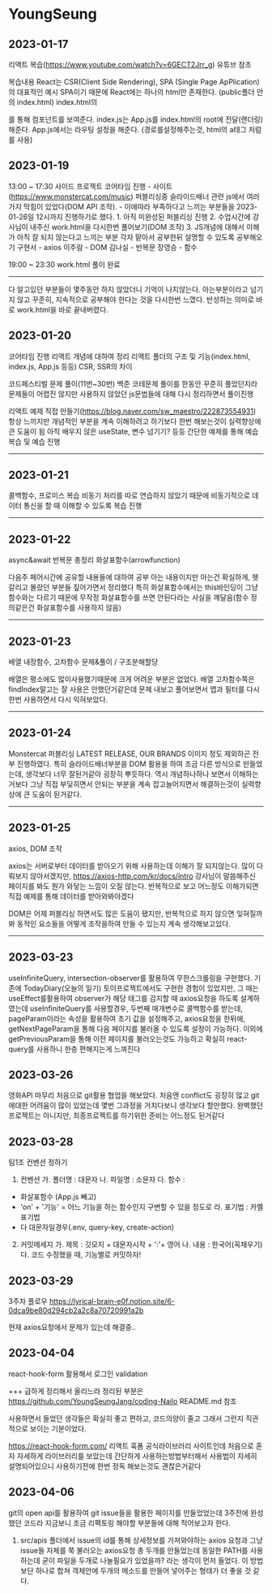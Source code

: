 # YoungSeung

## 2023-01-17

리액트 복습(https://www.youtube.com/watch?v=6GECT2Jrr_g) 유튜브 참조

복습내용
React는 CSR(Client Side Rendering), SPA (Single Page ApPlication) 의 대표적인 예시
SPA이기 때문에 React에는 하나의 html만 존재한다. (public폴더 안의 index.html)
index.html의 <div id="root"></div> 를 통해 컴포넌트를 보여준다.
index.js는 App.js를 index.html의 root에 전달(랜더링)해준다.
App.js에서는 라우팅 설정을 해준다.
(경로를설정해주는것, html의 a태그 처럼 <Link to="">를 사용)

## 2023-01-19

13:00 ~ 17:30
사이드 프로젝트 코어타임 진행 - 사이트(https://www.monstercat.com/music) 퍼블리싱중 슬라이드배너 관련 js에서 여러가지 막힘이 있었다(DOM API 조작). - 이에따라 부족하다고 느끼는 부분들을 2023-01-26일 12시까지 진행하기로 했다. 1. 아직 미완성된 퍼블리싱 진행 2. 수업시간에 강사님이 내주신 work.html을 다시한번 풀어보기(DOM 조작) 3. JS개념에 대해서 이해가 아직 잘 되지 않는다고 느끼는 부분 각자 맡아서 공부한뒤 설명할 수 있도록 공부해오기
구현서 - axios
이주람 - DOM
김나실 - 반복문
장영승 - 함수

19:00 ~ 23:30
work.html 풀이 완료

---

다 알고있던 부분들이 몇주동안 하지 않았더니 기억이 나지않는다. 아는부분이라고 넘기지 않고 꾸준히, 지속적으로 공부해야 한다는 것을 다시한번 느꼈다.
반성하는 의미로 바로 work.html을 바로 끝내버렸다.

## 2023-01-20

코어타임 진행
리액트 개념에 대하여 정리
리액트 폴더의 구조 및 기능(index.html, index.js, App.js 등등)
CSR, SSR의 차이

코드페스티벌 문제 풀이(11번~30번)
백준 코테문제 풀이를 한동안 꾸준히 풀었던지라 문제들이 어렵진 않지만
사용하지 않았던 js문법들에 대해 다시 정리하면서 풀이진행

리액트 예제 직접 만들기(https://blog.naver.com/sw_maestro/222873554931)
항상 느끼지만 개념적인 부분을 계속 이해하려고 하기보다 한번 해보는것이 실력향상에 큰 도움이 됨
아직 배우지 않은 useState, 변수 넘기기? 등등 간단한 예제를 통해 예습 복습 및 예습 진행

---

## 2023-01-21

콜백함수, 프로미스 복습
비동기 처리를 따로 연습하지 않았기 때문에 비동기적으로 데이터 통신을 할 때 이해할 수 있도록 복습 진행

---

## 2023-01-22

async&await
반복문 총정리
화살표함수(arrowfunction)

다음주 페어시간에 공유할 내용들에 대하여 공부
아는 내용이지만 아는건 확실하게, 헷갈리고 몰랐던 부분들 짚어가면서 정리했다
특히 화살표함수에서는 this바인딩이 그냥 함수와는 다르기 때문에
무작정 화살표함수를 쓰면 안된다라는 사실을 깨달음(함수 정의같은건 화살표함수를 사용하지 않음)

---

## 2023-01-23

배열 내장함수, 고차함수 문제&풀이 / 구조분해할당

배열은 평소에도 많이사용했기때문에 크게 어려운 부분은 없었다.
배열 고차함수쪽은 findIndex말고는 잘 사용은 안했던거같은데
문제 내보고 풀어보면서 맵과 필터를 다시한번 사용하면서 다시 익혀보았다.

---

## 2023-01-24

Monstercat 퍼블리싱
LATEST RELEASE, OUR BRANDS 이미지 정도 제외하곤 전부 진행하였다.
특히 슬라이드배너부분을 DOM 활용을 하여 조금 다른 방식으로 만들었는데,
생각보다 너무 잘된거같아 굉장히 뿌듯하다.
역시 개념하나하나 보면서 이해하는거보다 그냥 직접 부딫히면서 안되는 부분을
계속 잡고늘어지면서 해결하는것이 실력향상에 큰 도움이 된거같다.

---

## 2023-01-25

axios, DOM 조작

axios는 서버로부터 데이터를 받아오기 위해 사용하는데 이해가 잘 되지않는다.
많이 다뤄보지 않아서겠지만, https://axios-http.com/kr/docs/intro 강사님이 말씀해주신
페이지를 봐도 뭔가 와닿는 느낌이 오질 않는다. 반복적으로 보고 어느정도 이해가되면
직접 예제를 통해 데이터를 받아와봐야겠다

DOM은 어제 퍼블리싱 하면서도 많은 도움이 됐지만, 반복적으로 하지 않으면 잊혀질까봐
동적인 요소들을 어떻게 조작을하여 만들 수 있는지 계속 생각해보고있다.

---

## 2023-03-23

useInfiniteQuery, intersection-observer를 활용하여 무한스크롤링을 구현했다.
기존에 TodayDiary(오늘의 일기) 토이프로젝트에서도 구현한 경험이 있었지만,
그 때는 useEffect를활용하여 observer가 해당 태그를 감지할 때 axios요청을
하도록 설계하였는데 useInfiniteQuery를 사용할경우, 두번째 매개변수로 콜백함수를 받는데,
pageParam이라는 속성을 활용하여 초기 값을 설정해주고, axios요청을 한뒤에,
getNextPageParam을 통해 다음 페이지를 불러올 수 있도록 설정이 가능하다.
이외에 getPreviousParam을 통해 이전 페이지를 불러오는것도 가능하고 확실히
react-query를 사용하니 한층 편해지는게 느껴진다

## 2023-03-26

영화API 마무리
처음으로 git활용 협업을 해보았다. 처음엔 conflict도 굉장히 많고 git에대한 어려움이 많이
있었는데 몇번 그과정을 거치다보니 생각보다 할만했다. 완벽했던 프로젝트는 아니지만, 최종프로젝트를
하기위한 준비는 어느정도 된거같다

## 2023-03-28

팀1조 컨벤션 정하기

1. 컨벤션
   가. 폴더명 : 대문자
   나. 파일명 : 소문자
   다. 함수 :

- 화살표함수 (App.js 빼고)
- 'on' + '기능' = 어느 기능을 하는 함수인지 구변할 수 있을 정도로
  라. 표기법 : 카멜표기법
- 다 대문자일경우(.env, query-key, create-action)

2. 커밋메세지
   가. 제목 : 깃모지 + 대문자시작 + ':'+ 영어
   나. 내용 : 한국어(꼭채우기)
   다. 코드 수정했을 때, 기능별로 커밋하자!

## 2023-03-29

3주차 플로우
https://lyrical-brain-e0f.notion.site/6-0dca9be80d294cb2a2c8a70720991a2b

현재 axios요청에서 문제가 있는데 해결중..

## 2023-04-04

react-hook-form 활용해서 로그인 validation

+++ 급하게 정리해서 올리느라 정리된 부분은
https://github.com/YoungSeungJang/coding-Nailo README.md 참조

사용하면서 들었던 생각들은 확실히 좋고 편하고, 코드의양이 줄고 그래서 그런지 직관적으로 보이는 기분이었다.

https://react-hook-form.com/ 리액트 훅폼 공식라이브러리 사이트인데 처음으로 혼자 자세하게
라이브러리를 보았는데 간단하게 사용하는방법부터해서 사용법이 자세히 설명되어있으니 사용하기전에 한번 정독 해보는것도 괜찮은거같다

## 2023-04-06

git의 open api를 활용하여 git issue들을 활용한 페이지를 만들었었는데 3주전에 완성했던 코드라 지금보니 조금 리팩토링 해야할 부분들에 대해 적어보고자 한다.

1. src/apis 폴더에서 issue의 id를 통해 상세정보를 가져와야하는 axios 요청과 그냥 issue들 자체를 쭉 불러오는 axios요청 총 두개를 만들었는데 동일한 PATH를 사용하는데 굳이 파일을 두개로 나눌필요가 있었을까? 라는 생각이 먼저 들었다. 이 방법보단 하나로 합쳐 객체안에 두개의 메소드를 만들어 넣어주는 형태가 더 좋을 것 같다.
